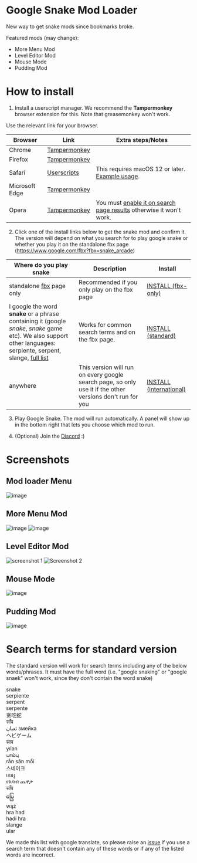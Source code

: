 # Google Snake Mod Loader

New way to get snake mods since bookmarks broke.

Featured mods (may change):
- More Menu Mod
- Level Editor Mod
- Mouse Mode
- Pudding Mod

# How to install

1) Install a userscript manager. We recommend the **Tampermonkey** browser extension for this. Note that greasemonkey won't work.

Use the relevant link for your browser.

| Browser  | Link | Extra steps/Notes |
| ------------- | ------------- | ------------- | 
| Chrome  | [Tampermonkey](https://chrome.google.com/webstore/detail/tampermonkey/dhdgffkkebhmkfjojejmpbldmpobfkfo)  |
| Firefox  | [Tampermonkey](https://addons.mozilla.org/firefox/addon/tampermonkey/) |
| Safari  | [Userscripts](https://apps.apple.com/app/userscripts/id1463298887)  | This requires macOS 12 or later. [Example usage](https://youtu.be/x1r3-L7pdYQ?t=14). |
| Microsoft Edge  | [Tampermonkey](https://microsoftedge.microsoft.com/addons/detail/tampermonkey/iikmkjmpaadaobahmlepeloendndfphd)  |
| Opera  | [Tampermonkey](https://addons.opera.com/extensions/details/tampermonkey-beta/) | You must [enable it on search page results](https://github.com/DarkSnakeGang/GoogleSnakeModLoader/blob/main/docs/opera_extra_steps.md) otherwise it won't work. |

2) Click one of the install links below to get the snake mod and confirm it. The version will depend on what you search for to play google snake or whether you play it on the standalone fbx page (https://www.google.com/fbx?fbx=snake_arcade)<br>

| Where do you play snake  | Description | Install |
| ------------- | ------------- |------------- |
| standalone [fbx](https://www.google.com/fbx?fbx=snake_arcade) page only  | Recommended if you only play on the fbx page | [INSTALL (fbx-only)](https://github.com/DarkSnakeGang/GoogleSnakeModLoader/raw/main/build/snake-mod-loader-fbx.user.js) |
| I google the word **snake** or a phrase containing it (google *snake*, *snake* game etc). We also support other languages: serpiente, serpent, slange, [full list](#Search-terms-for-standard-version) | Works for common search terms and on the fbx page. | [INSTALL (standard)](https://github.com/DarkSnakeGang/GoogleSnakeModLoader/raw/main/build/snake-mod-loader-standard.user.js) |
| anywhere | This version will run on every google search page, so only use it if the other versions don't run for you | [INSTALL (international)](https://github.com/DarkSnakeGang/GoogleSnakeModLoader/raw/main/build/snake-mod-loader-intl.user.js) |

3) Play Google Snake. The mod will run automatically. A panel will show up in the bottom right that lets you choose which mod to run.

4) (Optional) Join the [Discord](https://discord.gg/NA6vHg62An) :)

# Screenshots

## Mod loader Menu
![image](https://user-images.githubusercontent.com/69080709/220425503-39107cba-4275-428d-8fbd-8f16f249154c.png)

## More Menu Mod
![image](https://user-images.githubusercontent.com/69080709/220422804-b19527a2-e52b-4cbc-8c3a-df9135c8215e.png)
![image](https://user-images.githubusercontent.com/69080709/220424971-93030dff-325d-47c8-957e-b8b322ea9307.png)

## Level Editor Mod
![screenshot 1](https://user-images.githubusercontent.com/69080709/213930896-68a9ecf7-1516-4203-9c62-a30e5740b63f.png)
![Screenshot 2](https://user-images.githubusercontent.com/69080709/213930901-8076193a-eed3-4b52-8ac7-b75dab9e8e35.png)

## Mouse Mode
![image](https://user-images.githubusercontent.com/69080709/164514052-4990128c-f1df-4a41-b646-a32ec1322d4d.png)

## Pudding Mod
![image](https://github.com/DarkSnakeGang/GoogleSnakeModLoader/assets/69080709/57d51a32-3a69-4677-924f-3003e377fd9d)

# Search terms for standard version

The standard version will work for search terms including any of the below words/phrases. It must have the full word (i.e. "google snaking" or "google snaek" won't work, since they don't contain the word snake)

snake  
serpiente  
serpent  
serpente  
贪吃蛇  
साँप  
  ثعبان
змейка  
ヘビゲーム  
साप  
yılan  
பாம்பு  
rắn săn mồi  
스네이크  
เกมงู  
የእባብ ጨዋታ  
साँप  
မြွေ  
wąż  
hra had  
hadí hra  
slange  
ular  

We made this list with google translate, so please raise an [issue](https://github.com/DarkSnakeGang/GoogleSnakeModLoader/issues) if you use a search term that doesn't contain any of these words or if any of the listed words are incorrect.

